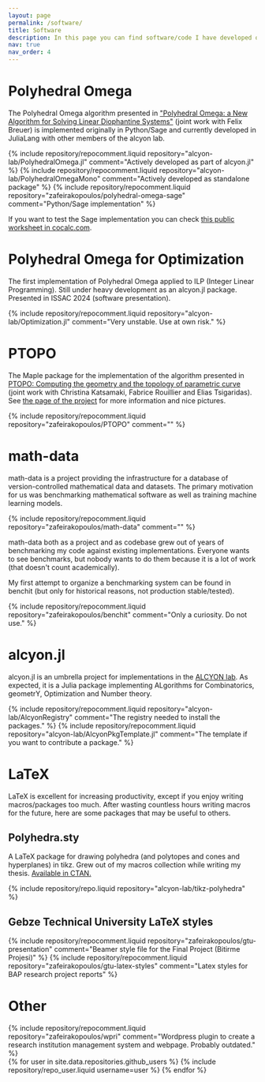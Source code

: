 ```yaml
---
layout: page
permalink: /software/
title: Software
description: In this page you can find software/code I have developed or contributed to (from a leading position). All projects are open source under either GNU GPL or MIT licenses (as indicated in each project). 
nav: true
nav_order: 4
---
```

 


# Polyhedral Omega

The Polyhedral Omega algorithm presented in ["Polyhedral Omega: a New Algorithm for Solving Linear Diophantine Systems"](https://link.springer.com/article/10.1007/s00026-017-0349-x) (joint work with Felix Breuer) is implemented originally in Python/Sage and currently developed in JuliaLang with other members of the alcyon lab.

<div class="repositories d-flex flex-wrap flex-md-row flex-column justify-content-between align-items-center">
    {% include repository/repocomment.liquid repository="alcyon-lab/PolyhedralOmega.jl" comment="Actively developed as part of alcyon.jl" %}
    {% include repository/repocomment.liquid repository="alcyon-lab/PolyhedralOmegaMono" comment="Actively developed as standalone package" %}
    {% include repository/repocomment.liquid repository="zafeirakopoulos/polyhedral-omega-sage" comment="Python/Sage implementation" %}
</div> 

If you want to test the Sage implementation you can check [this public worksheet in cocalc.com](
https://cocalc.com/projects/cbee466f-2541-471c-adaf-3e26dee5ccdd/files/Optimization.sagews).

# Polyhedral Omega for Optimization

The first implementation of Polyhedral Omega applied to ILP (Integer Linear Programming).
Still under heavy development as an alcyon.jl package.
Presented in ISSAC 2024 (software presentation).  

<div class="repositories d-flex flex-wrap flex-md-row flex-column justify-content-between align-items-center">
    {% include repository/repocomment.liquid repository="alcyon-lab/Optimization.jl" comment="Very unstable. Use at own risk." %}
</div> 


# PTOPO

The Maple package for the implementation of the algorithm presented in [PTOPO: Computing the geometry and the topology of parametric curve](https://doi.org/10.1016/j.jsc.2022.08.012) (joint work with Christina Katsamaki, Fabrice Rouillier and Elias Tsigaridas).
See [the page of the project](http://webusers.imj-prg.fr/~christina.katsamaki/ptopo/) for more information and nice pictures.

<div class="repositories d-flex flex-wrap flex-md-row flex-column justify-content-between align-items-center">
    {% include repository/repocomment.liquid repository="zafeirakopoulos/PTOPO" comment="" %}
</div> 



# math-data

math-data is a project providing the infrastructure for a database of version-controlled mathematical data and datasets.
The primary motivation for us was benchmarking mathematical software as well as training machine learning models.

<div class="repositories d-flex flex-wrap flex-md-row flex-column justify-content-between align-items-center">
    {% include repository/repocomment.liquid repository="zafeirakopoulos/math-data" comment="" %}
</div> 

math-data both as a project and as codebase grew out of years of benchmarking my code against existing implementations.
Everyone wants to see benchmarks, but nobody wants to do them because it is a lot of work (that doesn't count academically). 

My first attempt to organize a benchmarking system can be found in benchit (but only for historical reasons, not production stable/tested).
<div class="repositories d-flex flex-wrap flex-md-row flex-column justify-content-between align-items-center">
    {% include repository/repocomment.liquid repository="zafeirakopoulos/benchit" comment="Only a curiosity. Do not use." %}
</div> 


# alcyon.jl

alcyon.jl is an umbrella project for implementations in the [ALCYON lab](https://alcyon-lab.github.io/webpage/).
As expected, it is a Julia package implementing ALgorithms for Combinatorics, geometrY, Optimization and Number theory. 

<div class="repositories d-flex flex-wrap flex-md-row flex-column justify-content-between align-items-center">
    {% include repository/repocomment.liquid repository="alcyon-lab/AlcyonRegistry" comment="The registry needed to install the packages." %}
    {% include repository/repocomment.liquid repository="alcyon-lab/AlcyonPkgTemplate.jl" comment="The template if you want to contribute a package." %}
</div> 


 
# LaTeX

LaTeX is excellent for increasing productivity, except if you enjoy writing macros/packages too much. 
After wasting countless hours writing macros for the future, here are some packages that may be useful to others.

## Polyhedra.sty

A LaTeX package for drawing polyhedra (and polytopes and cones and hyperplanes) in tikz. 
Grew out of my macros collection while writing my thesis.
[Available in CTAN.](https://ctan.org/pkg/polyhedra)

<div class="repositories d-flex flex-wrap flex-md-row flex-column justify-content-between align-items-center">
    {% include repository/repo.liquid repository="alcyon-lab/tikz-polyhedra" %}
</div> 

## Gebze Technical University LaTeX styles

 <div class="repositories d-flex flex-wrap flex-md-row flex-column justify-content-between align-items-center">
    {% include repository/repocomment.liquid repository="zafeirakopoulos/gtu-presentation" comment="Beamer style file for the Final Project (Bitirme Projesi)" %}
    {% include repository/repocomment.liquid repository="zafeirakopoulos/gtu-latex-styles" comment="Latex styles for BAP research project reports" %}
</div> 


# Other 


 <div class="repositories d-flex flex-wrap flex-md-row flex-column justify-content-between align-items-center">
    {% include repository/repocomment.liquid repository="zafeirakopoulos/wpri" comment="Wordpress plugin to create a research institution management system and webpage. Probably outdated." %}
</div> 





 
 
 

 <div class="repositories d-flex flex-wrap flex-md-row flex-column justify-content-between align-items-center">
  {% for user in site.data.repositories.github_users %}
    {% include repository/repo_user.liquid username=user %}
  {% endfor %}
</div>


 

